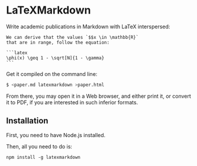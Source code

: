 # LaTeXMarkdown

Write academic publications in Markdown with LaTeX interspersed:

    We can derive that the values `$$x \in \mathbb{R}`
    that are in range, follow the equation:

    ```latex
    \phi(x) \geq 1 - \sqrt[N]{1 - \gamma}
    ```

Get it compiled on the command line:

```bash
$ <paper.md latexmarkdown >paper.html
```

From there, you may open it in a Web browser, and either print it,
or convert it to PDF, if you are interested in such inferior formats.

## Installation

First, you need to have Node.js installed.

Then, all you need to do is:

    npm install -g latexmarkdown
